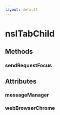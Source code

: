 ```yaml
---
layout: default
---
```


# nsITabChild #

## Methods ##

### sendRequestFocus ###

## Attributes ##

### messageManager ###

### webBrowserChrome ###
